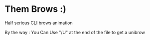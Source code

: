 # Them Brows :)
Half serious CLI brows animation

By the way : You Can Use "/U" at the end of the file to get a unibrow